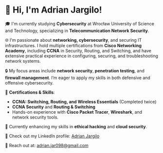 # 👋 Hi, I'm Adrian Jargilo!

🎓 I'm currently studying **Cybersecurity** at Wrocław University of Science and Technology, specializing in **Telecommunication Network Security**.

🌐 I'm passionate about **networking, cybersecurity**, and securing IT infrastructures. I hold multiple certifications from **Cisco Networking Academy**, including **CCNA** in Security, Routing, and Switching, and have extensive practical experience in configuring, securing, and troubleshooting network systems.

🔒 My focus areas include **network security**, **penetration testing**, and **firewall management**. I’m eager to apply my skills in both defensive and offensive cybersecurity.

📡 **Certifications & Skills**:
- **CCNA: Switching, Routing, and Wireless Essentials** (Completed twice)
- **CCNA Security** and **Routing & Switching**
- Hands-on experience with **Cisco Packet Tracer**, **Wireshark**, and network security tools.
  
🌱 Currently enhancing my skills in **ethical hacking** and **cloud security**. 

💼 Check out my LinkedIn profile: [Adrian Jargilo](https://www.linkedin.com/in/adrian-jargi%C5%82o-4a971b258/)

📧 Reach out at: adrian.jar098@gmail.com
